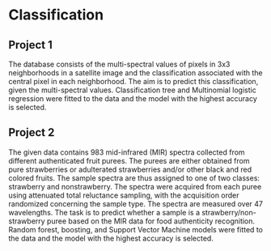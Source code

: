 # Classification

## Project 1
The database consists of the multi-spectral values of pixels in 3x3 neighborhoods in a satellite image and the classification associated with the central pixel in each neighborhood. 
The aim is to predict this classification, given the multi-spectral values.
Classification tree and Multinomial logistic regression were fitted to the data and the model with the highest accuracy is selected. 

## Project 2
The given data contains 983 mid-infrared (MIR) spectra collected from different authenticated fruit purees. The purees are either obtained from pure strawberries or adulterated strawberries and/or other black and red colored fruits. The sample spectra are thus assigned to one of two classes: strawberry and nonstrawberry. The spectra were acquired from each puree using attenuated total reluctance sampling, with the acquisition order randomized concerning the sample type. The spectra are measured over 47 wavelengths. 
The task is to predict whether a sample is a strawberry/non-strawberry puree based on the MIR data for food authenticity recognition.
Random forest, boosting, and Support Vector Machine models were fitted to the data and the model with the highest accuracy is selected. 
